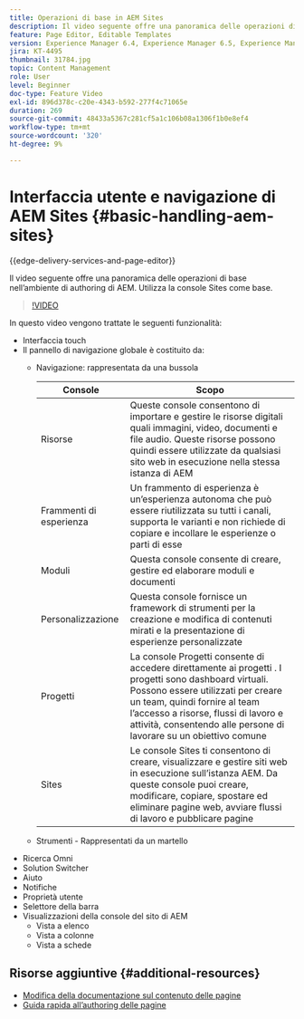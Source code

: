 ```yaml
---
title: Operazioni di base in AEM Sites
description: Il video seguente offre una panoramica delle operazioni di base nell’ambiente di authoring di AEM. Utilizza la console Sites come base.
feature: Page Editor, Editable Templates
version: Experience Manager 6.4, Experience Manager 6.5, Experience Manager as a Cloud Service
jira: KT-4495
thumbnail: 31784.jpg
topic: Content Management
role: User
level: Beginner
doc-type: Feature Video
exl-id: 896d378c-c20e-4343-b592-277f4c71065e
duration: 269
source-git-commit: 48433a5367c281cf5a1c106b08a1306f1b0e8ef4
workflow-type: tm+mt
source-wordcount: '320'
ht-degree: 9%

---
```


# Interfaccia utente e navigazione di AEM Sites {#basic-handling-aem-sites}

{{edge-delivery-services-and-page-editor}}

Il video seguente offre una panoramica delle operazioni di base nell’ambiente di authoring di AEM. Utilizza la console Sites come base.

>[!VIDEO](https://video.tv.adobe.com/v/31784?quality=12&learn=on)

In questo video vengono trattate le seguenti funzionalità:

* Interfaccia touch
* Il pannello di navigazione globale è costituito da:
   * Navigazione: rappresentata da una bussola

     | Console | Scopo |
     |---|---|
     | Risorse | Queste console consentono di importare e gestire le risorse digitali quali immagini, video, documenti e file audio. Queste risorse possono quindi essere utilizzate da qualsiasi sito web in esecuzione nella stessa istanza di AEM | Communities | Questa console consente di creare e gestire i siti della community per il coinvolgimento e l&#39;abilitazione | Commerce | Questo consente di gestire prodotti, cataloghi di prodotti e ordini relativi ai siti Commerce |
     | Frammenti di esperienza | Un frammento di esperienza è un’esperienza autonoma che può essere riutilizzata su tutti i canali, supporta le varianti e non richiede di copiare e incollare le esperienze o parti di esse |
     | Moduli | Questa console consente di creare, gestire ed elaborare moduli e documenti |
     | Personalizzazione | Questa console fornisce un framework di strumenti per la creazione e modifica di contenuti mirati e la presentazione di esperienze personalizzate |
     | Progetti | La console Progetti consente di accedere direttamente ai progetti . I progetti sono dashboard virtuali. Possono essere utilizzati per creare un team, quindi fornire al team l’accesso a risorse, flussi di lavoro e attività, consentendo alle persone di lavorare su un obiettivo comune |
     | Sites | Le console Sites ti consentono di creare, visualizzare e gestire siti web in esecuzione sull’istanza AEM. Da queste console puoi creare, modificare, copiare, spostare ed eliminare pagine web, avviare flussi di lavoro e pubblicare pagine |

   * Strumenti - Rappresentati da un martello
* Ricerca Omni
* Solution Switcher
* Aiuto
* Notifiche
* Proprietà utente
* Selettore della barra
* Visualizzazioni della console del sito di AEM
   * Vista a elenco
   * Vista a colonne
   * Vista a schede






## Risorse aggiuntive {#additional-resources}

* [Modifica della documentazione sul contenuto delle pagine](https://experienceleague.adobe.com/docs/experience-manager-cloud-service/sites/authoring/fundamentals/editing-content.html?lang=it)
* [Guida rapida all’authoring delle pagine](https://experienceleague.adobe.com/docs/experience-manager-cloud-service/sites/authoring/getting-started/quick-start.html)

